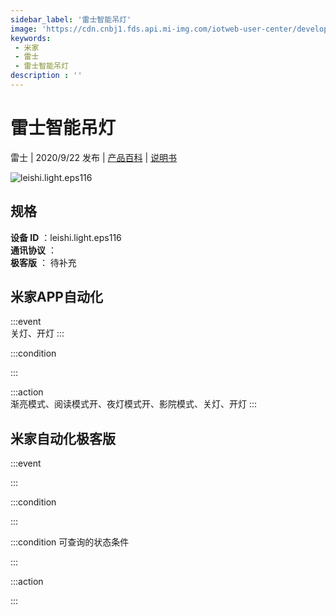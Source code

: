 ```yaml
---
sidebar_label: '雷士智能吊灯'
image: 'https://cdn.cnbj1.fds.api.mi-img.com/iotweb-user-center/developer_1679047769405GDO15mWP.png?GalaxyAccessKeyId=AKVGLQWBOVIRQ3XLEW&Expires=9223372036854775807&Signature=ZjLOH8skKecDUAD1jHfX1bLzqZk='
keywords: 
 - 米家
 - 雷士
 - 雷士智能吊灯
description : ''
---
```

# 雷士智能吊灯

雷士 | 2020/9/22 发布 | [产品百科](https://home.mi.com/webapp/content/baike/product/index.html?model=leishi.light.eps116/) | [说明书](https://home.mi.com/views/introduction.html?model=leishi.light.eps116&region=cn)

![leishi.light.eps116](https://cdn.cnbj1.fds.api.mi-img.com/iotweb-user-center/developer_1679047769405GDO15mWP.png?GalaxyAccessKeyId=AKVGLQWBOVIRQ3XLEW&Expires=9223372036854775807&Signature=ZjLOH8skKecDUAD1jHfX1bLzqZk=)

## 规格  
> 
**设备 ID** ：leishi.light.eps116  
**通讯协议** ：  
**极客版**  ： 待补充 


## 米家APP自动化  

:::event  
关灯、开灯
:::

:::condition  

:::

:::action   
渐亮模式、阅读模式开、夜灯模式开、影院模式、关灯、开灯
:::

## 米家自动化极客版  

:::event  

:::

:::condition  

:::

:::condition 可查询的状态条件  

:::

:::action  

:::

        

